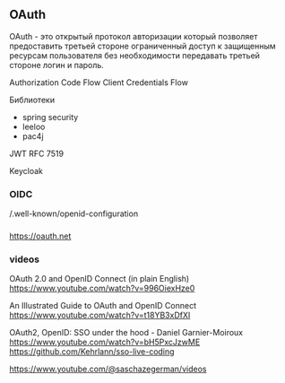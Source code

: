 
## OAuth


OAuth - это открытый протокол авторизации который позволяет предоставить третьей стороне ограниченный доступ к защищенным ресурсам пользователя без необходимости передавать третьей стороне логин и пароль.

Authorization Code Flow
Client Credentials Flow


Библиотеки

* spring security
* leeloo
* pac4j


JWT RFC 7519


Keycloak



### OIDC

<openid uri>/.well-known/openid-configuration


###

https://oauth.net



### videos

OAuth 2.0 and OpenID Connect (in plain English)
https://www.youtube.com/watch?v=996OiexHze0

An Illustrated Guide to OAuth and OpenID Connect
https://www.youtube.com/watch?v=t18YB3xDfXI

OAuth2, OpenID: SSO under the hood - Daniel Garnier-Moiroux
https://www.youtube.com/watch?v=bH5PxcJzwME https://github.com/Kehrlann/sso-live-coding


https://www.youtube.com/@saschazegerman/videos

